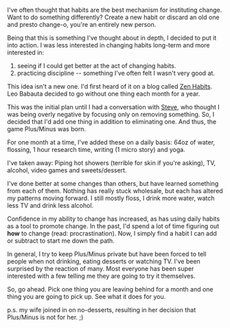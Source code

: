 I've often thought that habits are the best mechanism for instituting change. Want to do something differently? Create a new habit or discard an old one and presto change-o, you're an entirely new person.

Being that this is something I've thought about in depth, I decided to put it into action. I was less interested in changing habits long-term and more interested in:

1. seeing if I could get better at the act of changing habits.
2. practicing discipline -- something I've often felt I wasn't very good at.

This idea isn't a new one. I'd first heard of it on a blog called [Zen Habits](http://zenhabits.net/without/). Leo Babauta decided to go without one thing each month for a year.

This was the initial plan until I had a conversation with [Steve](http://dojo4.com/team/steve-bailey), who thought I was being overly negative by focusing only on removing something. So, I decided that I'd add one thing in addition to eliminating one. And thus, the game Plus/Minus was born.

For one month at a time, I've added these on a daily basis: 64oz of water, flossing, 1 hour research time, writing (1 micro story) and yoga.

I've taken away: Piping hot showers (terrible for skin if you're asking), TV, alcohol, video games and sweets/dessert.

I've done better at some changes than others, but have learned something from each of them. Nothing has really stuck wholesale, but each has altered my patterns moving forward. I still mostly floss, I drink more water, watch less TV and drink less alcohol.

Confidence in my ability to change has increased, as has using daily habits as a tool to promote change. In the past, I'd spend a lot of time figuring out **how** to change (read: procrastination). Now, I simply find a habit I can add or subtract to start me down the path.

In general, I try to keep Plus/Minus private but have been forced to tell people when not drinking, eating desserts or watching TV. I've been surprised by the reaction of many. Most everyone has been super interested with a few telling me they are going to try it themselves.

So, go ahead. Pick one thing you are leaving behind for a month and one thing you are going to pick up. See what it does for you. 

p.s. my wife joined in on no-desserts, resulting in her decision that Plus/Minus is not for her. ;)